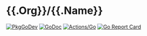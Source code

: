 # {{.Org}}/{{.Name}}

[![PkgGoDev](https://pkg.go.dev/badge/github.com/{{.Org}}/{{.Name}})](https://pkg.go.dev/github.com/{{.Org}}/{{.Name}})
[![GoDoc](https://godoc.org/github.com/{{.Org}}/{{.Name}}?status.svg)](https://godoc.org/github.com/{{.Org}}/{{.Name}})
[![Actions/Go](https://github.com/{{.Org}}/{{.Name}}/workflows/Go/badge.svg)](https://github.com/{{.Org}}/{{.Name}}/actions?query=workflow%3AGo)
[![Go Report Card](https://goreportcard.com/badge/github.com/{{.Org}}/{{.Name}})](https://goreportcard.com/report/github.com/{{.Org}}/{{.Name}})
